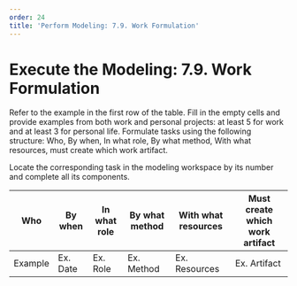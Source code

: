 ```yaml
---
order: 24
title: 'Perform Modeling: 7.9. Work Formulation'
---
```


# Execute the Modeling: 7.9. Work Formulation

Refer to the example in the first row of the table. Fill in the empty cells and provide examples from both work and personal projects: at least 5 for work and at least 3 for personal life. Formulate tasks using the following structure: Who, By when, In what role, By what method, With what resources, must create which work artifact.

Locate the corresponding task in the modeling workspace by its number and complete all its components.

| Who | By when  | In what role | By what method | With what resources | Must create which work artifact |
|-----|----------|--------------|----------------|---------------------|---------------------------------|
| Example | Ex. Date | Ex. Role     | Ex. Method     | Ex. Resources       | Ex. Artifact                    |